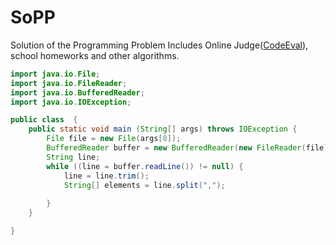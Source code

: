 # SoPP
Solution of the Programming Problem
    Includes Online Judge([CodeEval](https://www.codeeval.com "https://www.codeeval.com")), school homeworks and other algorithms.
```java
import java.io.File;
import java.io.FileReader;
import java.io.BufferedReader;
import java.io.IOException;

public class  {
    public static void main (String[] args) throws IOException {
        File file = new File(args[0]);
        BufferedReader buffer = new BufferedReader(new FileReader(file));
        String line;
        while ((line = buffer.readLine()) != null) {
            line = line.trim();
            String[] elements = line.split(",");
            
        }
    }

}
```
